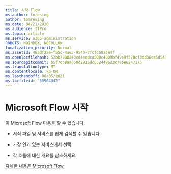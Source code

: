 ```yaml
---
title: 시작 Flow
ms.author: toresing
author: tomresing
ms.date: 04/21/2020
ms.audience: ITPro
ms.topic: article
ms.service: o365-administration
ROBOTS: NOINDEX, NOFOLLOW
localization_priority: Normal
ms.assetid: 46adf2ae-f55c-4ae5-9540-7fcfcb0a3e4f
ms.openlocfilehash: 52bb7980243cd4eedca500c4809bf49e9f578cf3dd36ea5d543f0780c4606ff2
ms.sourcegitcommit: b5f7da89a650d2915dc652449623c78be6247175
ms.translationtype: MT
ms.contentlocale: ko-KR
ms.lasthandoff: 08/05/2021
ms.locfileid: "53964342"
---
```

# <a name="get-started-with-microsoft-flow"></a>Microsoft Flow 시작

이 Microsoft Flow 다음을 할 수 있습니다.
  
- 서식 파일 및 서비스를 쉽게 검색할 수 있습니다.
    
- 가장 인기 있는 서비스에서 선택.
    
- 각 흐름에 대한 개요를 참조하세요.
    
[자세한 내용은 Microsoft Flow](https://go.microsoft.com/fwlink/?linkid=874446)
  

